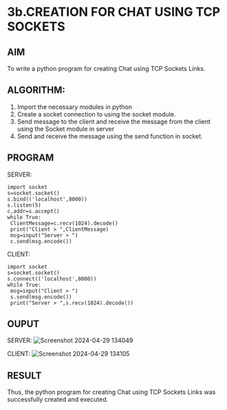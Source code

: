 # 3b.CREATION FOR CHAT USING TCP SOCKETS
## AIM
To write a python program for creating Chat using TCP Sockets Links.
## ALGORITHM:
1. Import the necessary modules in python
2. Create a socket connection to using the socket module.
3. Send message to the client and receive the message from the client using the Socket module in
 server
4. Send and receive the message using the send function in socket.
## PROGRAM
SERVER:
```
import socket
s=socket.socket()
s.bind(('localhost',8000))
s.listen(5)
c,addr=s.accept()
while True:
 ClientMessage=c.recv(1024).decode()
 print("Client > ",ClientMessage)
 msg=input("Server > ")
 c.send(msg.encode())
```
CLIENT:
```
import socket
s=socket.socket()
s.connect(('localhost',8000))
while True:
 msg=input("Client > ")
 s.send(msg.encode())
 print("Server > ",s.recv(1024).decode())

```
## OUPUT
SERVER:
![Screenshot 2024-04-29 134049](https://github.com/Sachin-0305/3b_CHAT_USING_TCP_SOCKETS/assets/149985717/f55ea9c2-7121-41e5-9f61-9aeaa747c701)

CLIENT:
![Screenshot 2024-04-29 134105](https://github.com/Sachin-0305/3b_CHAT_USING_TCP_SOCKETS/assets/149985717/71a1ae7a-6211-456c-890e-e62ca50f75d8)

## RESULT
Thus, the python program for creating Chat using TCP Sockets Links was successfully 
created and executed.
